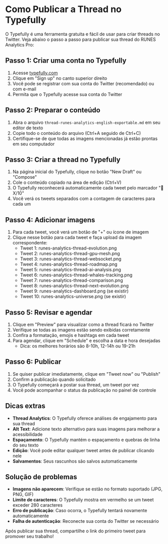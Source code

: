 # Como Publicar a Thread no Typefully

O Typefully é uma ferramenta gratuita e fácil de usar para criar threads no Twitter. Veja abaixo o passo a passo para publicar sua thread do RUNES Analytics Pro:

## Passo 1: Criar uma conta no Typefully

1. Acesse [typefully.com](https://typefully.com/)
2. Clique em "Sign up" no canto superior direito
3. Você pode se registrar com sua conta do Twitter (recomendado) ou com e-mail
4. Permita que o Typefully acesse sua conta do Twitter

## Passo 2: Preparar o conteúdo

1. Abra o arquivo `thread-runes-analytics-english-exportable.md` em seu editor de texto
2. Copie todo o conteúdo do arquivo (Ctrl+A seguido de Ctrl+C)
3. Certifique-se de que todas as imagens mencionadas já estão prontas em seu computador

## Passo 3: Criar a thread no Typefully

1. Na página inicial do Typefully, clique no botão "New Draft" ou "Compose"
2. Cole o conteúdo copiado na área de edição (Ctrl+V)
3. O Typefully reconhecerá automaticamente cada tweet pelo marcador "🧵 X/10"
4. Você verá os tweets separados com a contagem de caracteres para cada um

## Passo 4: Adicionar imagens

1. Para cada tweet, você verá um botão de "+" ou ícone de imagem
2. Clique nesse botão para cada tweet e faça upload da imagem correspondente:
   - Tweet 1: runes-analytics-thread-evolution.png
   - Tweet 2: runes-analytics-thread-gpu-mesh.png
   - Tweet 3: runes-analytics-thread-websocket.png
   - Tweet 4: runes-analytics-thread-roadmap.png
   - Tweet 5: runes-analytics-thread-ai-analysis.png
   - Tweet 6: runes-analytics-thread-whales-tracking.png
   - Tweet 7: runes-analytics-thread-comparison.png
   - Tweet 8: runes-analytics-thread-next-evolution.png
   - Tweet 9: runes-analytics-dashboard.png (se existir)
   - Tweet 10: runes-analytics-universe.png (se existir)

## Passo 5: Revisar e agendar

1. Clique em "Preview" para visualizar como a thread ficará no Twitter
2. Verifique se todas as imagens estão sendo exibidas corretamente
3. Confira a formatação, emojis e hashtags em cada tweet
4. Para agendar, clique em "Schedule" e escolha a data e hora desejadas
   - Dica: os melhores horários são 8-10h, 12-14h ou 19-21h

## Passo 6: Publicar

1. Se quiser publicar imediatamente, clique em "Tweet now" ou "Publish"
2. Confirm a publicação quando solicitado
3. O Typefully começará a postar sua thread, um tweet por vez
4. Você pode acompanhar o status da publicação no painel de controle

## Dicas extras

- **Thread Analytics**: O Typefully oferece análises de engajamento para sua thread
- **Alt Text**: Adicione texto alternativo para suas imagens para melhorar a acessibilidade
- **Espaçamento**: O Typefully mantém o espaçamento e quebras de linha do seu texto
- **Edição**: Você pode editar qualquer tweet antes de publicar clicando nele
- **Salvamentos**: Seus rascunhos são salvos automaticamente

## Solução de problemas

- **Imagens não aparecem**: Verifique se estão no formato suportado (JPG, PNG, GIF)
- **Limite de caracteres**: O Typefully mostra em vermelho se um tweet exceder 280 caracteres
- **Erro de publicação**: Caso ocorra, o Typefully tentará novamente automaticamente
- **Falha de autenticação**: Reconecte sua conta do Twitter se necessário

Após publicar sua thread, compartilhe o link do primeiro tweet para promover seu trabalho! 